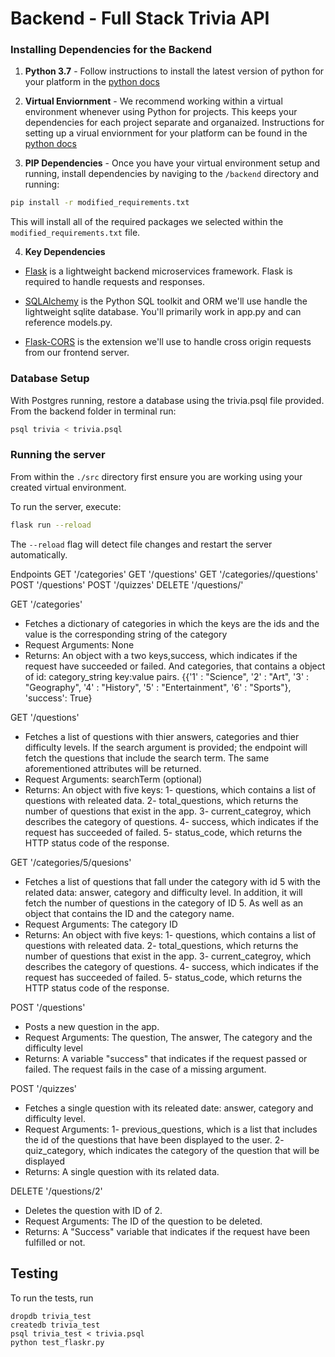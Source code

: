 # Backend - Full Stack Trivia API 

### Installing Dependencies for the Backend

1. **Python 3.7** - Follow instructions to install the latest version of python for your platform in the [python docs](https://docs.python.org/3/using/unix.html#getting-and-installing-the-latest-version-of-python)


2. **Virtual Enviornment** - We recommend working within a virtual environment whenever using Python for projects. This keeps your dependencies for each project separate and organaized. Instructions for setting up a virual enviornment for your platform can be found in the [python docs](https://packaging.python.org/guides/installing-using-pip-and-virtual-environments/)


3. **PIP Dependencies** - Once you have your virtual environment setup and running, install dependencies by naviging to the `/backend` directory and running:
```bash
pip install -r modified_requirements.txt
```
This will install all of the required packages we selected within the `modified_requirements.txt` file.


4. **Key Dependencies**
 - [Flask](http://flask.pocoo.org/)  is a lightweight backend microservices framework. Flask is required to handle requests and responses.

 - [SQLAlchemy](https://www.sqlalchemy.org/) is the Python SQL toolkit and ORM we'll use handle the lightweight sqlite database. You'll primarily work in app.py and can reference models.py. 

 - [Flask-CORS](https://flask-cors.readthedocs.io/en/latest/#) is the extension we'll use to handle cross origin requests from our frontend server. 

### Database Setup
With Postgres running, restore a database using the trivia.psql file provided. From the backend folder in terminal run:
```bash
psql trivia < trivia.psql
```

### Running the server

From within the `./src` directory first ensure you are working using your created virtual environment.

To run the server, execute:

```bash
flask run --reload
```

The `--reload` flag will detect file changes and restart the server automatically.


Endpoints
GET '/categories'
GET '/questions'
GET '/categories/<id>/questions'
POST '/questions'
POST '/quizzes'
DELETE '/questions/<id>'

GET '/categories'
- Fetches a dictionary of categories in which the keys are the ids and the value is the corresponding string of the category
- Request Arguments: None
- Returns: An object with a two keys,success, which indicates if the request have succeeded or failed. And categories, that contains a object of id: category_string key:value pairs. 
{{'1' : "Science",
'2' : "Art",
'3' : "Geography",
'4' : "History",
'5' : "Entertainment",
'6' : "Sports"},
'success': True}

GET '/questions'
- Fetches a list of questions with thier answers, categories and thier difficulty levels.
If the search argument is provided; the endpoint will fetch the questions that include the search term. The same aforementioned attributes will be returned.
- Request Arguments: searchTerm (optional)
- Returns: An object with five keys: 
1- questions, which contains a list of questions with releated data.
2- total_questions, which returns the number of questions that exist in the app.
3- current_categroy, which describes the category of questions.
4- success, which indicates if the request has succeeded of failed.
5- status_code, which returns the HTTP status code of the response.

GET '/categories/5/quesions'
- Fetches a list of questions that fall under the category with id 5 with the related data: answer, category and difficulty level.
In addition, it will fetch the number of questions in the category of ID 5. As well as an object that contains the ID and the category name.
- Request Arguments: The category ID
- Returns: An object with five keys: 
1- questions, which contains a list of questions with releated data.
2- total_questions, which returns the number of questions that exist in the app.
3- current_categroy, which describes the category of questions.
4- success, which indicates if the request has succeeded of failed.
5- status_code, which returns the HTTP status code of the response. 

POST '/questions'
- Posts a new question in the app.
- Request Arguments: The question, The answer, The category and the difficulty level
- Returns: A variable "success" that indicates if the request passed or failed. The request fails in the case of a missing argument.

POST '/quizzes'
- Fetches a single question with its releated date: answer, category and difficulty level.
- Request Arguments:
1- previous_questions, which is a list that includes the id of the questions that have been displayed to the user.
2- quiz_category, which indicates the category of the question that will be displayed 
- Returns: A single question with its related data.

DELETE '/questions/2'
- Deletes the question with ID of 2.
- Request Arguments: The ID of the question to be deleted.
- Returns: A "Success" variable that indicates if the request have been fulfilled or not.

## Testing
To run the tests, run
```
dropdb trivia_test
createdb trivia_test
psql trivia_test < trivia.psql
python test_flaskr.py
```

